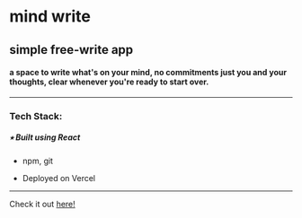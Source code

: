 # mind write
## simple free-write app 
#### a space to write what's on your mind, no commitments just you and your thoughts, clear whenever you're ready to start over.


---


<h3><b>Tech Stack:</b></h3>

##### ⭒ Built using React

- npm, git
  
- Deployed on Vercel

---

Check it out [here!](https://mind-write.vercel.app/)
